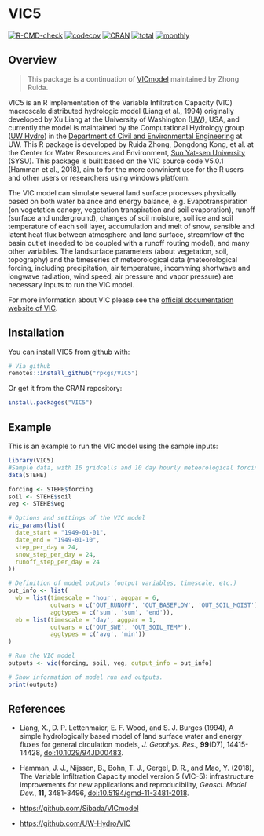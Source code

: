 # VIC5

<!-- badges: start -->
[![R-CMD-check](https://github.com/rpkgs/VIC5/workflows/R-CMD-check/badge.svg)](https://github.com/rpkgs/VIC5/actions)
[![codecov](https://codecov.io/gh/rpkgs/VIC5/branch/master/graph/badge.svg)](https://app.codecov.io/gh/rpkgs/VIC5)
[![CRAN](http://www.r-pkg.org/badges/version/VIC5)](https://cran.r-project.org/package=VIC5)
[![total](http://cranlogs.r-pkg.org/badges/grand-total/VIC5)](https://www.rpackages.io/package/VIC5)
[![monthly](http://cranlogs.r-pkg.org/badges/VIC5)](https://www.rpackages.io/package/VIC5)
<!-- badges: end -->

## Overview

> This package is a continuation of [VICmodel](https://github.com/Sibada/VICmodel) maintained by Zhong Ruida.

VIC5 is an R implementation of the Variable Infiltration Capacity (VIC) macroscale distributed hydrologic model (Liang et al., 1994) originally developed by Xu Liang at the University of Washington ([UW](http://www.washington.edu/)), USA, and currently the model is maintained by the Computational Hydrology group ([UW Hydro](http://uw-hydro.github.io/)) in the [Department of Civil and Environmental Engineering](https://www.ce.washington.edu/) at UW. This R package is developed by Ruida Zhong, Dongdong Kong, et al. at the Center for Water Resources and Environment, [Sun Yat-sen University](http://www.sysu.edu.cn/) (SYSU). This package is built based on the VIC source code V5.0.1 (Hamman et al., 2018), aim to for the more convinient use for the R users and other users or researchers using windows platform.

The VIC model can simulate several land surface processes physically based on both water balance and energy balance, e.g. Evapotranspiration (on vegetation canopy, vegetation transpiration and soil evaporation), runoff (surface and underground), changes of soil moisture, soil ice and soil temperature of each soil layer, accumulation and melt of snow, sensible and latent heat flux between atmosphere and land surface, streamflow of the basin outlet (needed to be coupled with a runoff routing model), and many other variables. The landsurface parameters (about vegetation, soil, topography) and the timeseries of meteorological data (meteorological forcing, including precipitation, air temperature, incomming shortwave and longwave radiation, wind speed, air pressure and vapor pressure) are necessary inputs to run the VIC model.

For more information about VIC please see the [official documentation website of VIC](http://vic.readthedocs.io/en/master/).

## Installation

You can install VIC5 from github with:

``` r
# Via github
remotes::install_github("rpkgs/VIC5")
```

Or get it from the CRAN repository:

```r
install.packages("VIC5")
```

## Example

This is an example to run the VIC model using the sample inputs:

``` r
library(VIC5)
#Sample data, with 16 gridcells and 10 day hourly meteorological forcing inputs
data(STEHE)

forcing <- STEHE$forcing
soil <- STEHE$soil
veg <- STEHE$veg

# Options and settings of the VIC model
vic_params(list(
  date_start = "1949-01-01", 
  date_end = "1949-01-10", 
  step_per_day = 24, 
  snow_step_per_day = 24,
  runoff_step_per_day = 24
))

# Definition of model outputs (output variables, timescale, etc.)
out_info <- list(
  wb = list(timescale = 'hour', aggpar = 6,
            outvars = c('OUT_RUNOFF', 'OUT_BASEFLOW', 'OUT_SOIL_MOIST'),
            aggtypes = c('sum', 'sum', 'end')),
  eb = list(timescale = 'day', aggpar = 1,
            outvars = c('OUT_SWE', 'OUT_SOIL_TEMP'),
            aggtypes = c('avg', 'min'))
)

# Run the VIC model
outputs <- vic(forcing, soil, veg, output_info = out_info)

# Show information of model run and outputs.
print(outputs)
```

## References

* Liang, X., D. P. Lettenmaier, E. F. Wood, and S. J. Burges (1994), A simple hydrologically based model of land surface water and energy fluxes for general circulation models, _J. Geophys. Res._, **99**(D7), 14415-14428, [doi:10.1029/94JD00483](http://dx.doi.org/10.1029/94JD00483).

* Hamman, J. J., Nijssen, B., Bohn, T. J., Gergel, D. R., and Mao, Y. (2018), The Variable Infiltration Capacity model version 5 (VIC-5): infrastructure improvements for new applications and reproducibility, _Geosci. Model Dev._, **11**, 3481-3496, [doi:10.5194/gmd-11-3481-2018](http://dx.doi.org/10.5194/gmd-11-3481-2018).

* <https://github.com/Sibada/VICmodel>

* <https://github.com/UW-Hydro/VIC>
